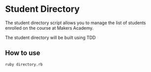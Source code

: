 Student Directory
=================

The student directory script allows you to manage the list of students enrolled on the course at Makers Academy.

The student directory will be built using TDD

How to use
----------

```shell
ruby directory.rb
